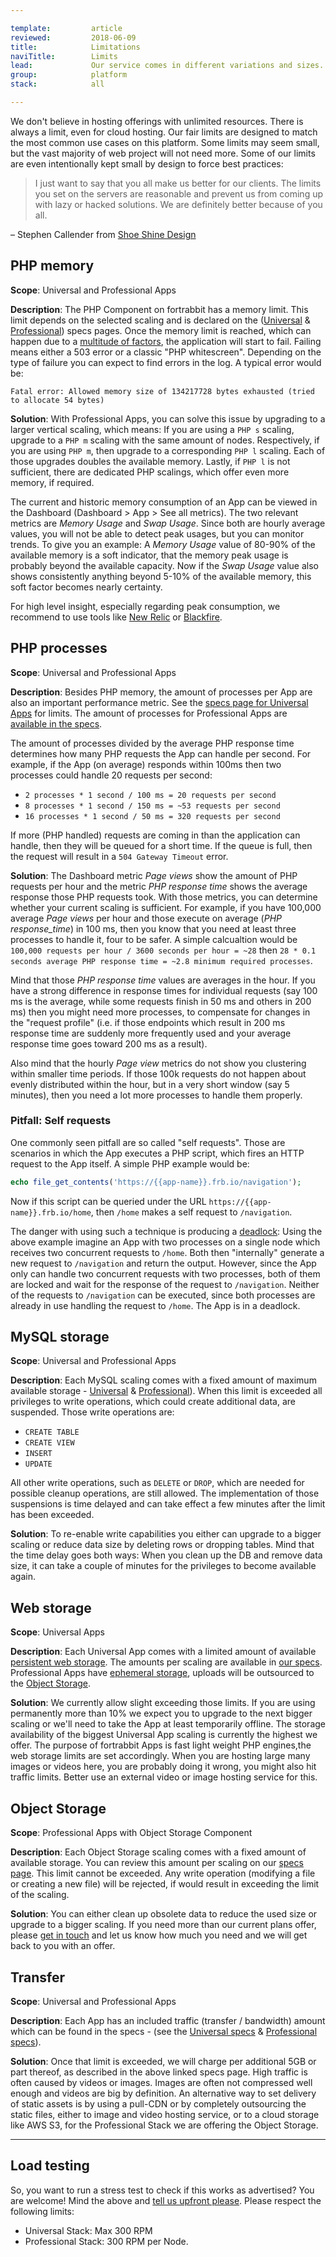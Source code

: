 ```yaml
---

template:         article
reviewed:         2018-06-09
title:            Limitations
naviTitle:        Limits
lead:             Our service comes in different variations and sizes. Here we explain what happens when a limit is reached.
group:            platform
stack:            all

---
```


We don't believe in hosting offerings with unlimited resources. There is always a limit, even for cloud hosting. Our fair limits are designed to match the most common use cases on this platform. Some limits may seem small, but the vast majority of web project will not need more. Some of our limits are even intentionally kept small by design to force best practices:

> I just want to say that you all make us better for our clients. The limits you set on the servers are reasonable and prevent us from coming up with lazy or hacked solutions. We are definitely better because of you all.

– Stephen Callender from [Shoe Shine Design](http://shoeshinedesign.com/)

## PHP memory

**Scope**: Universal and Professional Apps

**Description**: The PHP Component on fortrabbit has a memory limit. This limit depends on the selected scaling and is declared on the ([Universal](https://www.fortrabbit.com/specs) & [Professional](https://www.fortrabbit.com/specs-pro#php)) specs pages. Once the memory limit is reached, which can happen due to a [multitude of factors](php-pro#toc-php-memory), the application will start to fail. Failing means either a 503 error or a classic "PHP whitescreen". Depending on the type of failure you can expect to find errors in the log. A typical error would be:

```
Fatal error: Allowed memory size of 134217728 bytes exhausted (tried to allocate 54 bytes)
```

**Solution**: With Professional Apps, you can solve this issue by upgrading to a larger vertical scaling, which means: If you are using a `PHP s` scaling, upgrade to a `PHP m` scaling with the same amount of nodes. Respectively, if you are using `PHP m`, then upgrade to a corresponding `PHP l` scaling. Each of those upgrades doubles the available memory. Lastly, if `PHP l` is not sufficient, there are dedicated PHP scalings, which offer even more memory, if required.

The current and historic memory consumption of an App can be viewed in the Dashboard (Dashboard > App > See all metrics). The two relevant metrics are _Memory Usage_ and _Swap Usage_. Since both are hourly average values, you will not be able to detect peak usages, but you can monitor trends. To give you an example: A _Memory Usage_ value of 80-90% of the available memory is a soft indicator, that the memory peak usage is probably beyond the available capacity. Now if the _Swap Usage_ value also shows consistently anything beyond 5-10% of the available memory, this soft factor becomes nearly certainty.

For high level insight, especially regarding peak consumption, we recommend to use tools like [New Relic](new-relic) or [Blackfire](blackfire).


## PHP processes

**Scope**: Universal and Professional Apps

**Description**: Besides PHP memory, the amount of processes per App are also an important performance metric. See the [specs page for Universal Apps](https://www.fortrabbit.com/specs#plans) for limits. The amount of processes for Professional Apps are [available in the specs](https://www.fortrabbit.com/specs-pro#php).

The amount of processes divided by the average PHP response time determines how many PHP requests the App can handle per second. For example, if the App (on average) responds within 100ms then two processes could handle 20 requests per second:

* `2 processes * 1 second / 100 ms = 20 requests per second`
* `8 processes * 1 second / 150 ms = ~53 requests per second`
* `16 processes * 1 second / 50 ms = 320 requests per second`

If more (PHP handled) requests are coming in than the application can handle, then they will be queued for a short time. If the queue is full, then the request will result in a `504 Gateway Timeout` error.

**Solution**: The Dashboard metric _Page views_ show the amount of PHP requests per hour and the metric _PHP response time_ shows the average response those PHP requests took. With those metrics, you can determine whether your current scaling is sufficient. For example, if you have 100,000 average _Page views_ per hour and those execute on average (_PHP response_time_) in 100 ms, then you know that you need at least three processes to handle it, four to be safer. A simple calcualtion would be `100,000 requests per hour / 3600 seconds per hour = ~28` then `28 * 0.1 seconds average PHP response time = ~2.8 minimum required processes`.

Mind that those _PHP response time_ values are averages in the hour. If you have a strong difference in response times for individual requests (say 100 ms is the average, while some requests finish in 50 ms and others in 200 ms) then you might need more processes, to compensate for changes in the "request profile" (i.e. if those endpoints which result in 200 ms response time are suddenly more frequently used and your average response time goes toward 200 ms as a result).

Also mind that the hourly _Page view_ metrics do not show you clustering within smaller time periods. If those 100k requests do not happen about evenly distributed within the hour, but in a very short window (say 5 minutes), then you need a lot more processes to handle them properly.

### Pitfall: Self requests

One commonly seen pitfall are so called "self requests". Those are scenarios in which the App executes a PHP script, which fires an HTTP request to the App itself. A simple PHP example would be:

```php
echo file_get_contents('https://{{app-name}}.frb.io/navigation');
```

Now if this script can be queried under the URL `https://{{app-name}}.frb.io/home`, then `/home` makes a self request to `/navigation`.

The danger with using such a technique is producing a [deadlock](https://en.wikipedia.org/wiki/Deadlock): Using the above example imagine an App with two processes on a single node which receives two concurrent requests to `/home`. Both then "internally" generate a new request to `/navigation` and return the output. However, since the App only can handle two concurrent requests with two processes, both of them are locked and wait for the response of the request to `/navigation`. Neither of the requests to `/navigation` can be executed, since both processes are already in use handling the request to `/home`. The App is in a deadlock.


## MySQL storage

**Scope**: Universal and Professional Apps

**Description**: Each MySQL scaling comes with a fixed amount of maximum available storage - [Universal](http://www.fortrabbit.com/specs#plans) & [Professional](http://www.fortrabbit.com/specs-pro#mysql)). When this limit is exceeded all privileges to write operations, which could create additional data, are suspended. Those write operations are:

* `CREATE TABLE`
* `CREATE VIEW`
* `INSERT`
* `UPDATE`

All other write operations, such as `DELETE` or `DROP`, which are needed for possible cleanup operations, are still allowed. The implementation of those suspensions is time delayed and can take effect a few minutes after the limit has been exceeded.

**Solution**: To re-enable write capabilities you either can upgrade to a bigger scaling or reduce data size by deleting rows or dropping tables. Mind that the time delay goes both ways: When you clean up the DB and remove data size, it can take a couple of minutes for the privileges to become available again.


## Web storage

**Scope**: Universal Apps

**Description**: Each Universal App comes with a limited amount of available [persistent web storage](app-uni#toc-persistent-storage). The amounts per scaling are available in [our specs](/specs#plans). Professional Apps have [ephemeral storage](/app-pro#toc-ephemeral-storage), uploads will be outsourced to the [Object Storage](/object-storage). 

**Solution**: We currently allow slight exceeding those limits. If you are using permanently more than 10% we expect you to upgrade to the next bigger scaling or we'll need to take the App at least temporarily offline. The storage availability of the biggest Universal App scaling is currently the highest we offer. The purpose of fortrabbit Apps is fast light weight PHP engines,the web storage limits are set accordingly. When you are hosting large many images or videos here, you are probably doing it wrong, you might also hit traffic limits. Better use an external video or image hosting service for this.


## Object Storage

**Scope**: Professional Apps with Object Storage Component

**Description**: Each Object Storage scaling comes with a fixed amount of available storage. You can review this amount per scaling on our [specs page](http://www.fortrabbit.com/specs-pro#object-storage). This limit cannot be exceeded. Any write operation (modifying a file or creating a new file) will be rejected, if would result in exceeding the limit of the scaling.

**Solution**: You can either clean up obsolete data to reduce the used size or upgrade to a bigger scaling. If you need more than our current plans offer, please [get in touch](mailto:support@fortrabbit.com) and let us know how much you need and we will get back to you with an offer.


## Transfer

**Scope**: Universal and Professional Apps

**Description**: Each App has an included traffic (transfer / bandwidth) amount which can be found in the specs - (see the [Universal specs](http://www.fortrabbit.com/specs#storage-and-traffic) & [Professional specs](http://www.fortrabbit.com/specs-pro#storage-and-traffic)).

**Solution**: Once that limit is exceeded, we will charge per additional 5GB or part thereof, as described in the above linked specs page. High traffic is often caused by videos or images. Images are often not compressed well enough and videos are big by definition. An alternative way to set delivery of static assets is by using a pull-CDN or by completely outsourcing the static files, either to image and video hosting service, or to a cloud storage like AWS S3, for the Professional Stack we are offering the Object Storage.

- - -

## Load testing

So, you want to run a stress test to check if this works as advertised? You are welcome! Mind the above and <a href="" onclick="Intercom('showNewMessage', 'I want to do a load testing on _.__.__ UTC for my App ________ please confirm')">tell us upfront please</a>. Please respect the following limits: 

* Universal Stack: Max 300 RPM
* Professional Stack: 300 RPM per Node.